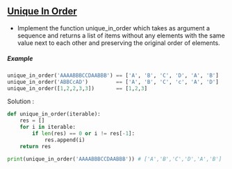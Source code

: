 ## [Unique In Order](https://www.codewars.com/kata/54e6533c92449cc251001667)

- Implement the function unique_in_order which takes as argument a sequence and returns a list of items without any elements with the same value next to each other and preserving the original order of elements.

##### Example

```python
unique_in_order('AAAABBBCCDAABBB') == ['A', 'B', 'C', 'D', 'A', 'B']
unique_in_order('ABBCcAD')         == ['A', 'B', 'C', 'c', 'A', 'D']
unique_in_order([1,2,2,3,3])       == [1,2,3]
```


Solution :

```python
def unique_in_order(iterable):
    res = []
    for i in iterable:
        if len(res) == 0 or i != res[-1]:
            res.append(i)
    return res

print(unique_in_order('AAAABBBCCDAABBB')) # ['A','B','C','D','A','B']
```
 